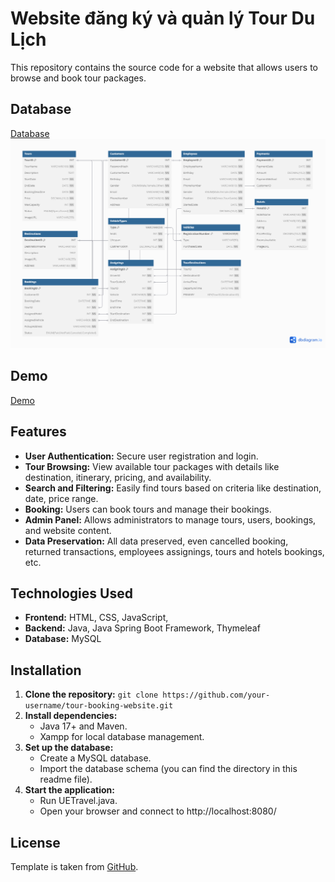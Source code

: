 # Website đăng ký và quản lý Tour Du Lịch

This repository contains the source code for a website that allows users to browse and book tour packages.

## Database

[Database](https://github.com/EnderMagician/Database-Assignment/blob/main/src/main/resources/database/Database.sql)
![Database](https://github.com/EnderMagician/Database-Assignment/blob/main/src/main/resources/database/Database.png)

## Demo

[Demo](https://endermagician.github.io/Database-Assignment/)

## Features

* **User Authentication:** Secure user registration and login.
* **Tour Browsing:** View available tour packages with details like destination, itinerary, pricing, and availability.
* **Search and Filtering:** Easily find tours based on criteria like destination, date, price range.
* **Booking:**  Users can book tours and manage their bookings.
* **Admin Panel:**  Allows administrators to manage tours, users, bookings, and website content.
* **Data Preservation:** All data preserved, even cancelled booking, returned transactions, employees assignings, tours and hotels bookings, etc.

## Technologies Used

* **Frontend:** HTML, CSS, JavaScript, 
* **Backend:** Java, Java Spring Boot Framework, Thymeleaf
* **Database:** MySQL

## Installation

1. **Clone the repository:** `git clone https://github.com/your-username/tour-booking-website.git`
2. **Install dependencies:**
    * Java 17+ and Maven.
    * Xampp for local database management.
3. **Set up the database:**
    * Create a MySQL database.
    * Import the database schema (you can find the directory in this readme file).
4. **Start the application:**
    * Run UETravel.java.
    * Open your browser and connect to http://localhost:8080/

## License

Template is taken from [GitHub](https://github.com/learning-zone/website-templates/tree/master/vteam-a-corporate-multipurpose-free-bootstrap-responsive-template).